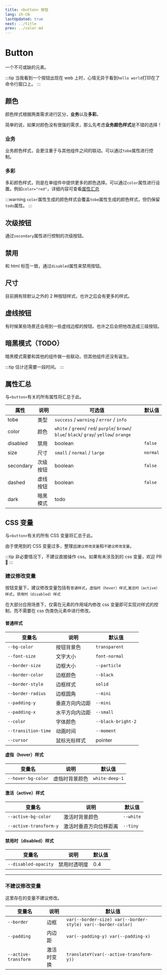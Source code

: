 ```yaml
---
title: <button> 按钮
lang: zh-CN
lastUpdated: true
next: ../title
prev: ../color.md
---
```


# Button

一个不可或缺的元素。

:::tip
当我看到一个按钮出现在 web 上时，心情无异于看到`hello world`打印在了命令行窗口上。
:::

## 颜色

颜色样式根据两类需求进行区分，**业务**以及**多彩**。

简单的说，如果对颜色没有很强的需求，那么先考虑**业务颜色样式**是不错的选择！

### 业务

业务颜色样式，会更注重于与其他组件之间的联动。可以通过`tobe`属性进行控制。

<demo src="../../../.vuepress/components/button/ButtonTobe.vue" title="颜色很固定，但是很好用。" />

### 多彩

多彩颜色样式，则是在单组件中提供更多的颜色选择。可以通过`color`属性进行设置。例如`color="red"`，详细内容可查看[属性汇总](./#属性汇总)

<demo src="../../../.vuepress/components/button/ButtonColor.vue" title="这个世界不是黑的，也不是白的。" />

:::warning
`color`属性生成的颜色样式会覆盖`tobe`属性生成的颜色样式，但仍保留`todo`属性。
:::

## 次级按钮

通过`secondary`属性进行控制的次级按钮。

<demo src="../../../.vuepress/components/button/ButtonSecondary.vue" title="次要按钮有时候也是必须的。" />

## 禁用

和 html 标签一致，通过`disabled`属性来禁用按钮。

<demo src="../../../.vuepress/components/button/ButtonDisabled.vue" title="该装备耐久过低，无法使用。" />

## 尺寸

目前拥有除默认之外的 2 种按钮样式，也许之后会有更多的样式。

<demo src="../../../.vuepress/components/button/ButtonSize.vue" title="一个班上总有一些大孩子和小孩子。" />

## 虚线按钮

有时候某些场景还会用到一些虚线边框的按钮。也许之后会把他改造成三级按钮。

<demo src="../../../.vuepress/components/button/ButtonDashed.vue" />

## 暗黑模式（TODO）

暗黑模式需要和其他的组件做一些联动，但其他组件还没有诞生。

:::tip
估计还需要一段时间。
:::

## 属性汇总

与`<button>`有关的所有属性将汇总于此。

| 属性      | 说明     | 可选值                                                                                   | 默认值   |
| --------- | -------- | ---------------------------------------------------------------------------------------- | -------- |
| tobe      | 类型     | `success` / `warning` / `error` / `info`                                                 |          |
| color     | 颜色     | `white` / `green`/ `red`/ `purple`/ `brown`/ `blue`/ `black`/ `gray`/ `yellow`/ `orange` |          |
| disabled  | 禁用     | boolean                                                                                  | `false`  |
| size      | 尺寸     | `small` / `normal` / `large`                                                             | `normal` |
| secondary | 次级按钮 | boolean                                                                                  | `false`  |
| dashed    | 虚线按钮 | boolean                                                                                  | `false`  |
| dark      | 暗黑模式 | todo                                                                                     |          |

## CSS 变量

与`<button>`有关的所有 CSS 变量将汇总于此。

由于使用到的 CSS 变量过多，整理出`建议修改变量`和`不建议修改变量`。

:::tip
非必要情况下，不建议直接操作 css。如果有未涉及到的 css 变量，欢迎 PR 👏
:::

### 建议修改变量

按钮变量下，建议修改变量包括有`普通样式`，`虚指时（hover）样式`,`激活时（active）样式`，`禁用时（disabled）样式`

在大部分应用场景下，仅需在元素的作用域内修改 css 变量即可实现对样式的控制，而不需要在 css 伪类伪元素中进行修改。

#### 普通样式

| 变量名              | 说明           | 默认值             |
| ------------------- | -------------- | ------------------ |
| `--bg-color`        | 按钮背景色     | `transparent`      |
| `--font-size`       | 文字大小       | `font-normal`      |
| `--border-size`     | 边框大小       | `--particle`       |
| `--border-color`    | 边框颜色       | `--black`          |
| `--border-style`    | 边框样式       | `solid`            |
| `--border-radius`   | 边框圆角       | `--mini`           |
| `--padding-y`       | 垂直方向内边距 | `--mini`           |
| `--padding-x`       | 水平方向内边距 | `--small`          |
| `--color`           | 字体颜色       | `--black-bright-2` |
| `--transition-time` | 动画时间       | `--moment`         |
| `--cursor`          | 鼠标光标样式   | pointer            |

#### 虚指（hover）样式

| 变量名             | 说明           | 默认值         |
| ------------------ | -------------- | -------------- |
| `--hover-bg-color` | 虚指时背景颜色 | `white-deep-1` |

#### 激活（active）样式

| 变量名                 | 说明                   | 默认值    |
| ---------------------- | ---------------------- | --------- |
| `--active-bg-color`    | 激活时背景颜色         | `--white` |
| `--active-transform-y` | 激活时垂直方向位移距离 | `--tiny`  |

#### 禁用时（disabled）样式

| 变量名               | 说明         | 默认值 |
| -------------------- | ------------ | ------ |
| `--disabled-opacity` | 禁用时透明度 | 0.4    |

---

### 不建议修改变量

这里存在的变量不建议修改。

| 变量名               | 说明       | 默认值                                                       |
| -------------------- | ---------- | ------------------------------------------------------------ |
| `--border`           | 边框       | `var(--border-size) var(--border-style) var(--border-color)` |
| `--padding`          | 内边距     | `var(--padding-y) var(--padding-x)`                          |
| `--active-transform` | 激活时变换 | `translateY(var(--active-transform-y))`                      |
